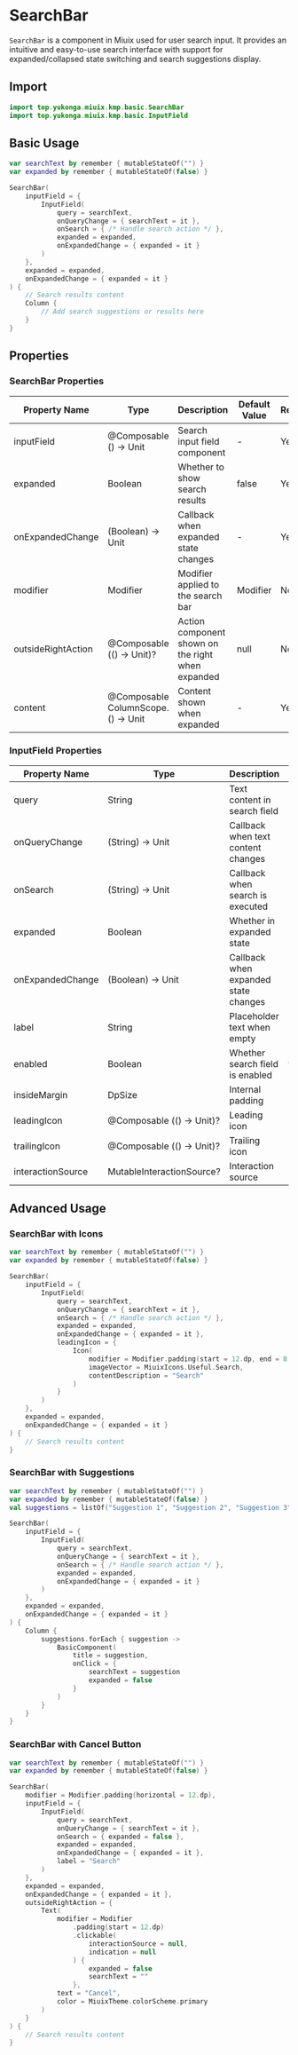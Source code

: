 # SearchBar

`SearchBar` is a component in Miuix used for user search input. It provides an intuitive and easy-to-use search interface with support for expanded/collapsed state switching and search suggestions display.

## Import

```kotlin
import top.yukonga.miuix.kmp.basic.SearchBar
import top.yukonga.miuix.kmp.basic.InputField
```

## Basic Usage

```kotlin
var searchText by remember { mutableStateOf("") }
var expanded by remember { mutableStateOf(false) }

SearchBar(
    inputField = {
        InputField(
            query = searchText,
            onQueryChange = { searchText = it },
            onSearch = { /* Handle search action */ },
            expanded = expanded,
            onExpandedChange = { expanded = it }
        )
    },
    expanded = expanded,
    onExpandedChange = { expanded = it }
) {
    // Search results content
    Column {
        // Add search suggestions or results here
    }
}
```

## Properties

### SearchBar Properties

| Property Name      | Type                               | Description                                       | Default Value | Required |
| ------------------ | ---------------------------------- | ------------------------------------------------- | ------------- | -------- |
| inputField         | @Composable () -> Unit             | Search input field component                      | -             | Yes      |
| expanded           | Boolean                            | Whether to show search results                    | false         | Yes      |
| onExpandedChange   | (Boolean) -> Unit                  | Callback when expanded state changes              | -             | Yes      |
| modifier           | Modifier                           | Modifier applied to the search bar                | Modifier      | No       |
| outsideRightAction | @Composable (() -> Unit)?          | Action component shown on the right when expanded | null          | No       |
| content            | @Composable ColumnScope.() -> Unit | Content shown when expanded                       | -             | Yes      |

### InputField Properties

| Property Name     | Type                      | Description                          | Default Value        | Required |
| ----------------- | ------------------------- | ------------------------------------ | -------------------- | -------- |
| query             | String                    | Text content in search field         | -                    | Yes      |
| onQueryChange     | (String) -> Unit          | Callback when text content changes   | -                    | Yes      |
| onSearch          | (String) -> Unit          | Callback when search is executed     | -                    | Yes      |
| expanded          | Boolean                   | Whether in expanded state            | -                    | Yes      |
| onExpandedChange  | (Boolean) -> Unit         | Callback when expanded state changes | -                    | Yes      |
| label             | String                    | Placeholder text when empty          | ""                   | No       |
| enabled           | Boolean                   | Whether search field is enabled      | true                 | No       |
| insideMargin      | DpSize                    | Internal padding                     | DpSize(12.dp, 12.dp) | No       |
| leadingIcon       | @Composable (() -> Unit)? | Leading icon                         | null                 | No       |
| trailingIcon      | @Composable (() -> Unit)? | Trailing icon                        | null                 | No       |
| interactionSource | MutableInteractionSource? | Interaction source                   | null                 | No       |

## Advanced Usage

### SearchBar with Icons

```kotlin
var searchText by remember { mutableStateOf("") }
var expanded by remember { mutableStateOf(false) }

SearchBar(
    inputField = {
        InputField(
            query = searchText,
            onQueryChange = { searchText = it },
            onSearch = { /* Handle search action */ },
            expanded = expanded,
            onExpandedChange = { expanded = it },
            leadingIcon = {
                Icon(
                    modifier = Modifier.padding(start = 12.dp, end = 8.dp),
                    imageVector = MiuixIcons.Useful.Search,
                    contentDescription = "Search"
                )
            }
        )
    },
    expanded = expanded,
    onExpandedChange = { expanded = it }
) {
    // Search results content
}
```

### SearchBar with Suggestions

```kotlin
var searchText by remember { mutableStateOf("") }
var expanded by remember { mutableStateOf(false) }
val suggestions = listOf("Suggestion 1", "Suggestion 2", "Suggestion 3")

SearchBar(
    inputField = {
        InputField(
            query = searchText,
            onQueryChange = { searchText = it },
            onSearch = { /* Handle search action */ },
            expanded = expanded,
            onExpandedChange = { expanded = it }
        )
    },
    expanded = expanded,
    onExpandedChange = { expanded = it }
) {
    Column {
        suggestions.forEach { suggestion ->
            BasicComponent(
                title = suggestion,
                onClick = {
                    searchText = suggestion
                    expanded = false
                }
            )
        }
    }
}
```

### SearchBar with Cancel Button

```kotlin
var searchText by remember { mutableStateOf("") }
var expanded by remember { mutableStateOf(false) }

SearchBar(
    modifier = Modifier.padding(horizontal = 12.dp),
    inputField = {
        InputField(
            query = searchText,
            onQueryChange = { searchText = it },
            onSearch = { expanded = false },
            expanded = expanded,
            onExpandedChange = { expanded = it },
            label = "Search"
        )
    },
    expanded = expanded,
    onExpandedChange = { expanded = it },
    outsideRightAction = {
        Text(
            modifier = Modifier
                .padding(start = 12.dp)
                .clickable(
                    interactionSource = null,
                    indication = null
                ) {
                    expanded = false
                    searchText = ""
                },
            text = "Cancel",
            color = MiuixTheme.colorScheme.primary
        )
    }
) {
    // Search results content
}
```